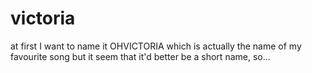 # victoria

at first I want to name it OHVICTORIA which is actually the name of my favourite song
but it seem that it'd better be a short name, so...
